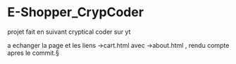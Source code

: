 # E-Shopper_CrypCoder
projet fait en suivant cryptical coder sur yt
 
 a echanger la page et les liens ->cart.html avec ->about.html , rendu compte apres le commit.§

